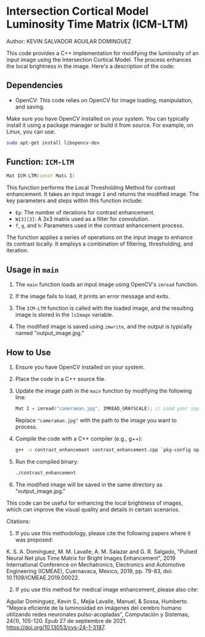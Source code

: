 # Intersection Cortical Model Luminosity Time Matrix (ICM-LTM)
Author: KEVIN SALVADOR AGUILAR DOMINGUEZ

This code provides a C++ implementation for modifying the luminosity of an input image using the Intersection Cortical Model. The process enhances the local brightness in the image. Here's a description of the code:

## Dependencies
- OpenCV: This code relies on OpenCV for image loading, manipulation, and saving.

Make sure you have OpenCV installed on your system. You can typically install it using a package manager or build it from source. For example, on Linux, you can use:

```bash
sudo apt-get install libopencv-dev
```

## Function: `ICM-LTM`

```cpp
Mat ICM-LTM(const Mat& I)
```

This function performs the Local Thresholding Method for contrast enhancement. It takes an input image `I` and returns the modified image. The key parameters and steps within this function include:

- `Ep`: The number of iterations for contrast enhancement.
- `W[3][3]`: A 3x3 matrix used as a filter for convolution.
- `f`, `g`, and `h`: Parameters used in the contrast enhancement process.

The function applies a series of operations on the input image to enhance its contrast locally. It employs a combination of filtering, thresholding, and iteration.

## Usage in `main`

1. The `main` function loads an input image using OpenCV's `imread` function.

2. If the image fails to load, it prints an error message and exits.

3. The `ICM-LTM` function is called with the loaded image, and the resulting image is stored in the `lsImage` variable.

4. The modified image is saved using `imwrite`, and the output is typically named "output_image.jpg."

## How to Use

1. Ensure you have OpenCV installed on your system.

2. Place the code in a C++ source file.

3. Update the image path in the `main` function by modifying the following line:

   ```cpp
   Mat I = imread("cameraman.jpg", IMREAD_GRAYSCALE); // Load your input image here
   ```

   Replace `"cameraman.jpg"` with the path to the image you want to process.

4. Compile the code with a C++ compiler (e.g., g++):

   ```bash
   g++ -o contrast_enhancement contrast_enhancement.cpp `pkg-config opencv --cflags --libs`
   ```

5. Run the compiled binary:

   ```bash
   ./contrast_enhancement
   ```

6. The modified image will be saved in the same directory as "output_image.jpg."

This code can be useful for enhancing the local brightness of images, which can improve the visual quality and details in certain scenarios.

Citations:
1. If you use this methodology, please cite the following papers where it was proposed:

K. S. A. Domínguez, M. M. Lavalle, A. M. Salazar and G. R. Salgado, "Pulsed Neural Net plus Time Matrix for Bright Images Enhancement", 2019 International Conference on Mechatronics, Electronics and Automotive Engineering (ICMEAE), Cuernavaca, Mexico, 2019, pp. 79-83, doi: 10.1109/ICMEAE.2019.00022.

2. If you use this method for medical image enhancement, please also cite:

Aguilar Domínguez, Kevin S., Mejía Lavalle, Manuel, & Sossa, Humberto. "Mejora eficiente de la luminosidad en imágenes del cerebro humano utilizando redes neuronales pulso-acopladas", Computación y Sistemas, 24(1), 105-120. Epub 27 de septiembre de 2021. https://doi.org/10.13053/cys-24-1-3187.
